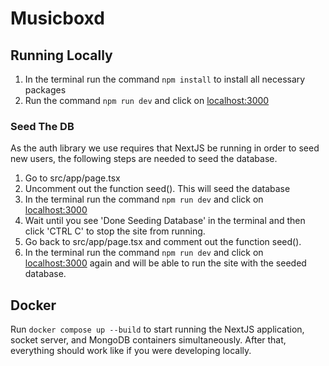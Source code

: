 # Musicboxd

## Running Locally

1. In the terminal run the command `npm install` to install all necessary packages
2. Run the command `npm run dev` and click on [localhost:3000](http://localhost:3000)

### Seed The DB

As the auth library we use requires that NextJS be running in order to seed new users, the following steps are needed
to seed the database.

1. Go to src/app/page.tsx
2. Uncomment out the function seed(). This will seed the database
3. In the terminal run the command `npm run dev` and click on [localhost:3000](http://localhost:3000)
4. Wait until you see 'Done Seeding Database' in the terminal and then click 'CTRL C' to stop the site from running.
5. Go back to src/app/page.tsx and comment out the function seed().
6. In the terminal run the command `npm run dev` and click on [localhost:3000](http://localhost:3000) again and will be
   able to run the site with the seeded database.

## Docker

Run `docker compose up --build` to start running the NextJS application, socket server, and MongoDB containers
simultaneously. After that, everything should work like if you were developing locally.
